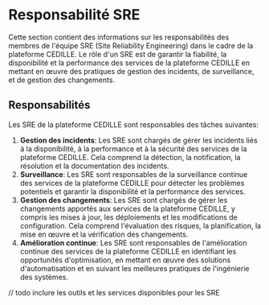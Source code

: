 # Responsabilité SRE

Cette section contient des informations sur les responsabilités des membres de
l'équipe SRE (Site Reliability Engineering) dans le cadre de la plateforme
CEDILLE. Le rôle d'un SRE est de garantir la fiabilité, la disponibilité et la
performance des services de la plateforme CEDILLE en mettant en œuvre des
pratiques de gestion des incidents, de surveillance, et de gestion des
changements.

## Responsabilités

Les SRE de la plateforme CEDILLE sont responsables des tâches suivantes:

1. **Gestion des incidents**: Les SRE sont chargés de gérer les incidents
   liés à la disponibilité, à la performance et à la sécurité des services de la
   plateforme CEDILLE. Cela comprend la détection, la notification, la
   résolution et la documentation des incidents.
2. **Surveillance**: Les SRE sont responsables de la surveillance continue des
   services de la plateforme CEDILLE pour détecter les problèmes potentiels et
   garantir la disponibilité et la performance des services.
3. **Gestion des changements**: Les SRE sont chargés de gérer les changements
    apportés aux services de la plateforme CEDILLE, y compris les mises à jour,
    les déploiements et les modifications de configuration. Cela comprend
    l'évaluation des risques, la planification, la mise en œuvre et la
    vérification des changements.
4. **Amélioration continue**: Les SRE sont responsables de l'amélioration
    continue des services de la plateforme CEDILLE en identifiant les
    opportunités d'optimisation, en mettant en œuvre des solutions
    d'automatisation et en suivant les meilleures pratiques de l'ingénierie des
    systèmes.

// todo inclure les outils et les services disponibles pour les SRE